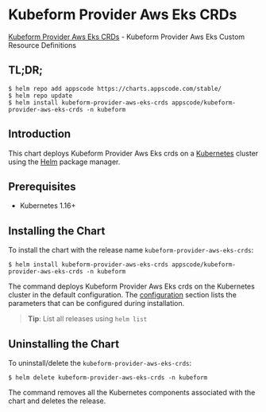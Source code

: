 # Kubeform Provider Aws Eks CRDs

[Kubeform Provider Aws Eks CRDs](https://github.com/kubeform) - Kubeform Provider Aws Eks Custom Resource Definitions

## TL;DR;

```console
$ helm repo add appscode https://charts.appscode.com/stable/
$ helm repo update
$ helm install kubeform-provider-aws-eks-crds appscode/kubeform-provider-aws-eks-crds -n kubeform
```

## Introduction

This chart deploys Kubeform Provider Aws Eks crds on a [Kubernetes](http://kubernetes.io) cluster using the [Helm](https://helm.sh) package manager.

## Prerequisites

- Kubernetes 1.16+

## Installing the Chart

To install the chart with the release name `kubeform-provider-aws-eks-crds`:

```console
$ helm install kubeform-provider-aws-eks-crds appscode/kubeform-provider-aws-eks-crds -n kubeform
```

The command deploys Kubeform Provider Aws Eks crds on the Kubernetes cluster in the default configuration. The [configuration](#configuration) section lists the parameters that can be configured during installation.

> **Tip**: List all releases using `helm list`

## Uninstalling the Chart

To uninstall/delete the `kubeform-provider-aws-eks-crds`:

```console
$ helm delete kubeform-provider-aws-eks-crds -n kubeform
```

The command removes all the Kubernetes components associated with the chart and deletes the release.


